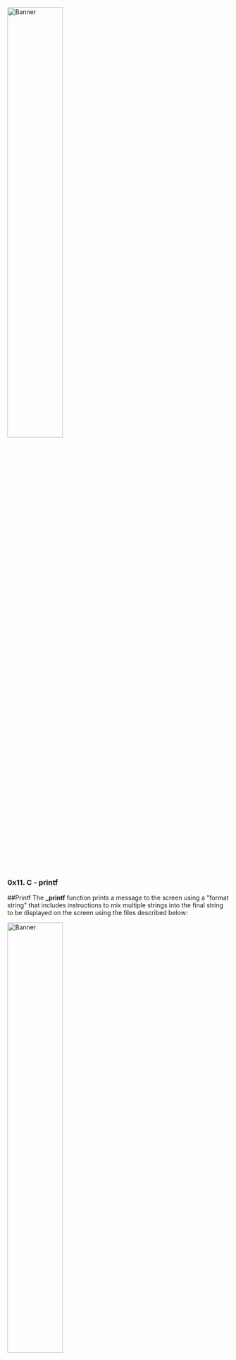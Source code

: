 <img src='https://d1jnx9ba8s6j9r.cloudfront.net/blog/wp-content/uploads/2017/12/gitHub.png' alt='Banner' width=50%>

### 0x11. C - printf

##Printf 
The **_printf** function prints a message to the screen using a "format string" that includes instructions to mix multiple strings into the final string to be displayed on the screen using the files described below:

<img src='https://github.com/felipevargas-bz/printf_pruebas/blob/main/PrintF%20(2).jpg' alt='Banner' width=50%>

To use _printf you must download the files contained in this repository done this you must create a main.c containing the characters you want to print naming the function as follows **_printf("This is what I want to print");** compile your program like this **gcc -Wall -Wextra -Werror -pedantic -Wno-format *.c** done this you can print using **./a.out** and there you go!.

You can also get more information and see some examples by consulting the **man_3_printf** page following these steps:

## Authors :black_nib:

* __Marcela Areiza__

* __Maria Fernanda Lopez__

* __Christian Martinez__

## Software Academy 👨‍💻

<p align="center">
<a href="https://www.holbertonschool.com" target="_blank">
<img src="http://www.holbertonschool.com/holberton-logo.png" alt="Holberton School"  /></a>
</p>
